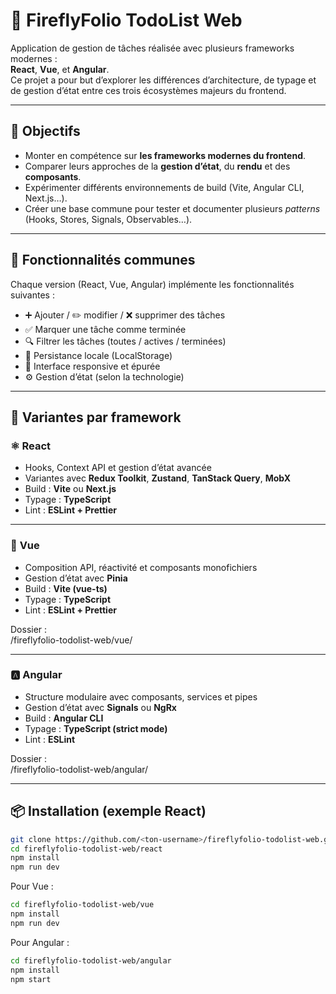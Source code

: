 # 📝 FireflyFolio TodoList Web

Application de gestion de tâches réalisée avec plusieurs frameworks modernes :  
**React**, **Vue**, et **Angular**.  
Ce projet a pour but d’explorer les différences d’architecture, de typage et de gestion d’état entre ces trois écosystèmes majeurs du frontend.

---

## 🚀 Objectifs

- Monter en compétence sur **les frameworks modernes du frontend**.  
- Comparer leurs approches de la **gestion d’état**, du **rendu** et des **composants**.  
- Expérimenter différents environnements de build (Vite, Angular CLI, Next.js…).  
- Créer une base commune pour tester et documenter plusieurs *patterns* (Hooks, Stores, Signals, Observables…).

---

## 🧩 Fonctionnalités communes

Chaque version (React, Vue, Angular) implémente les fonctionnalités suivantes :

- ➕ Ajouter / ✏️ modifier / ❌ supprimer des tâches  
- ✅ Marquer une tâche comme terminée  
- 🔍 Filtrer les tâches (toutes / actives / terminées)  
- 💾 Persistance locale (LocalStorage)  
- 📱 Interface responsive et épurée  
- ⚙️ Gestion d’état (selon la technologie)

---

## 🧠 Variantes par framework

### ⚛️ **React**
- Hooks, Context API et gestion d’état avancée  
- Variantes avec **Redux Toolkit**, **Zustand**, **TanStack Query**, **MobX**  
- Build : **Vite** ou **Next.js**  
- Typage : **TypeScript**  
- Lint : **ESLint + Prettier**


---

### 🖖 **Vue**
- Composition API, réactivité et composants monofichiers  
- Gestion d’état avec **Pinia**  
- Build : **Vite (vue-ts)**  
- Typage : **TypeScript**  
- Lint : **ESLint + Prettier**

Dossier :  
/fireflyfolio-todolist-web/vue/

---

### 🅰️ **Angular**
- Structure modulaire avec composants, services et pipes  
- Gestion d’état avec **Signals** ou **NgRx**  
- Build : **Angular CLI**  
- Typage : **TypeScript (strict mode)**  
- Lint : **ESLint**

Dossier :  
/fireflyfolio-todolist-web/angular/

---

## 📦 Installation (exemple React)

```bash
git clone https://github.com/<ton-username>/fireflyfolio-todolist-web.git
cd fireflyfolio-todolist-web/react
npm install
npm run dev
```

Pour Vue :
```bash
cd fireflyfolio-todolist-web/vue
npm install
npm run dev
```

Pour Angular :
```bash
cd fireflyfolio-todolist-web/angular
npm install
npm start
```